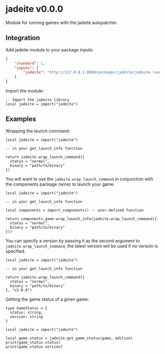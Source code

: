 # jadeite v0.0.0

Module for running games with the jadeite autopatcher.

## Integration

Add jadeite module to your package inputs:

```json
{
    "standard": 1,
    "inputs": {
        "jadeite": "http://127.0.0.1:8080/packages/jadeite/jadeite.luau"
    }
}
```

Import the module:

```luau
-- Import the jadeite library
local jadeite = import("jadeite")
```

## Examples

Wrapping the launch command:

```luau
local jadeite = import("jadeite")

-- in your get_launch_info function

return jadeite.wrap_launch_command({
  status = "normal",
  binary = "path/to/binary"
})
```

You will want to use the `jadeite.wrap_launch_command` in conjunction with the components package (wine) to launch your game.

```luau
local jadeite = import("jadeite")

-- in your get_launch_info function

local components = import_components() -- user-defined function

return components.game.wrap_launch_info(jadeite.wrap_launch_command({
  status = "normal",
  binary = "path/to/binary"
}))
```

You can specify a version by passing it as the second argument to `jadeite.wrap_launch_command`, the latest version will be used if no version is specified.

```luau
local jadeite = import("jadeite")

-- in your get_launch_info function

return jadeite.wrap_launch_command({
  status = "normal",
  binary = "path/to/binary"
}, "v2.0.0")
```

Getting the game status of a given game:

```luau
type GameStatus = {
  status: string,
  version: string
}
```

```luau
local jadeite = import("jadeite")

local game_status = jadeite.get_game_status(game, edition)
print(game_status.status)
print(game_status.version)
```
